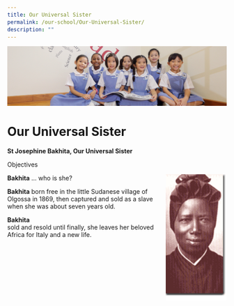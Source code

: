 ```yaml
---
title: Our Universal Sister
permalink: /our-school/Our-Universal-Sister/
description: ""
---
```

![](/images/UsefulVideos.jpg)

Our Universal Sister
====================

<b>St Josephine Bakhita, Our Universal Sister</b>

Objectives

<img src="/images/pic_bakhita.gif" style="width:140px;height:290px;margin-left:15px;" align = "right"> <b>Bakhita</b> … who is she?

<b>Bakhita</b> 
born free in the little Sudanese village of Olgossa in 1869, then captured and sold as a slave when she was about seven years old.

<b>Bakhita</b>  
sold and resold until finally, she leaves her beloved Africa for Italy and a new life.